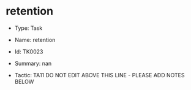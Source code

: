 # retention

* Type: Task

* Name: retention

* Id: TK0023

* Summary: nan

* Tactic: TA11
DO NOT EDIT ABOVE THIS LINE - PLEASE ADD NOTES BELOW
